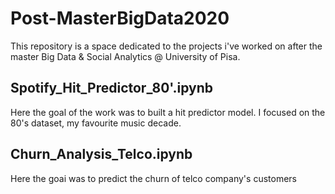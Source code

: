 # Post-MasterBigData2020

This repository is a space dedicated to the projects i've worked on after the master Big Data & Social Analytics @ University of Pisa.


## Spotify_Hit_Predictor_80'.ipynb
Here the goal of the work was to built a hit predictor model. I focused on the 80's dataset, my favourite music decade.



## Churn_Analysis_Telco.ipynb
Here the goai was to predict the churn of telco company's customers
